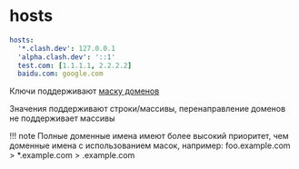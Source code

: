 # hosts

```{.yaml linenums="1"}
hosts:
  '*.clash.dev': 127.0.0.1
  'alpha.clash.dev': '::1'
  test.com: [1.1.1.1, 2.2.2.2]
  baidu.com: google.com
```

Ключи поддерживают [маску доменов](../../handbook/syntax.md#_8)

Значения поддерживают строки/массивы, перенаправление доменов не поддерживает массивы

!!! note
    Полные доменные имена имеют более высокий приоритет, чем доменные имена с использованием масок, например: foo.example.com > \*.example.com > .example.com 